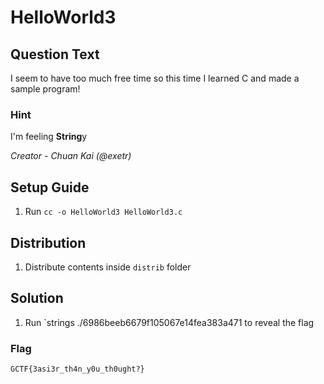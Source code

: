 # HelloWorld3

## Question Text
I seem to have too much free time so this time I learned C and made a sample program!

### Hint
I'm feeling **String**y

*Creator - Chuan Kai (@exetr)*

## Setup Guide
1. Run `cc -o HelloWorld3 HelloWorld3.c`

## Distribution
1. Distribute contents inside `distrib` folder

## Solution
1. Run `strings ./6986beeb6679f105067e14fea383a471 to reveal the flag
### Flag
`GCTF{3asi3r_th4n_y0u_th0ught?}`
